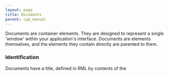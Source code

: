 ```yaml
---
layout: page
title: Documents
parent: cpp_manual
---
```


Documents are container elements. They are designed to represent a single 'window' within your application's interface. Documents are elements themselves, and the elements they contain directly are parented to them.

### Identification

Documents have a title, defined in RML by contents of the <title> tag within the document header. By default the title does not do anything, but can be used to populate the contents of a title bar (as in the Rocket Invaders from Mars demo). The function GetTitle() will return the document's title, SetTitle() will set it.

```cpp
// Sets the document's title.
// @param[in] title The new title of the document.
void SetTitle(Rocket::Core::String& title);

// Returns the title of this document.
// @return The document's title.
const Rocket::Core::String& GetTitle() const;
```

If a document was loaded from an RML file, the function GetSourceURL() will return the path of the source RML.

```cpp
// Returns the source address of this document.
// @return The source of this document, usually a file name.
const Rocket::Core::String& GetSourceURL() const;
```

### Documents and contexts

Every document is part of a single context. The documents within a context are layered similarly to windows on a desktop. Document layering can be controlled through user input (ie, when a document is clicked on, by default it is raised to the top), programatically or through the 'z-index' property.

The function GetContext() will return the document's context.

```cpp
// Returns the document's context.
// @return The context this document exists within.
Rocket::Core::Context* GetContext();
```

#### Layering

The 'z-index' property of a document controls the rendering order similarly to elements. A document with a higher z-index will always be rendered on top of a document with a lower z-index. As well as integer values, you can use the z-index values of 'top' and 'bottom' to force a document to always be at the top or bottom of the document stack. Documents start with a default z-index of 0.

The functions PullToFront() and PushToBack() will move the document to the front and back of the document stack among documents with a similar z-index. For example, calling PullToFront() on a document with a z-index of 1 will force all documents with a z-index lower than 1, and all other documents with a z-index of 1, to be rendered before it. However, documents with a higher z-index will still be rendered after it.

```cpp
// Brings the document to the front of the document stack.
void PullToFront();

// Sends the document to the back of the document stack.
void PushToBack();
```

Pulling and pushing documents only affects the document stack at the moment it is called. If further documents are loaded, or other documents are pushed and pulled, the document stack will change.

#### Layering and the mouse

By default, if the primary mouse button is pressed while hovering over a document, that document will be brought to the front of the document stack (similarly to a PullToFront() call). If a document has any 'z-index' value other than the default of 'auto', this behaviour will not occur.

### Visibility

When a document is loaded into a context, it begins hidden (it has a 'visibility' value of 'hidden'). To show a document, use the Show() function:

```cpp
// Show the document.
// @param[in] focus_flags Flags controlling the changing of focus. Leave as FOCUS to switch focus to the document.
void Show(int focus_flags = Rocket::Core::Document::FOCUS);
```

By default, the Show() function will make the document visible and switch keyboard focus to the document. Possible values of the focus_flags parameter are:

* Rocket::Core::ElementDocument::NONE: The document will not steal focus, but will still be made visible.
* Rocket::Core::ElementDocument::FOCUS: The default; the document will steal focus if possible.
* Rocket::Core::ElementDocument::MODAL: The document will steal focus and prevent other documents from taking focus away until another Show() is called on the document without Rocket::Core::Document::MODAL. 

To hide a document, call Hide().

```cpp
// Hide the document.
void Hide();
```

### Closing

Calling Close() on a document will remove the document from its context and destroy it and all of its elements.

```cpp
// Close the document.
void Close();
```

### Creating new elements

Similarly to HTML documents, Rocket documents are capable of creating new elements and text nodes. You can use the CreateElement() function to create a new element of a certain type:

```cpp
// Creates the named element.
// @param[in] name The tag name of the element.
Rocket::Core::Element* CreateElement(const Rocket::Core::String& name);
```

The name parameter is the desired tag name of the new element. Note that as you cannot specify an independent instancer name or RML attributes to pass to the instancer, this method is not as flexible as creating an element through the factory, but is useful for easily creating simple elements.

Call CreateTextNode() to create a new text element with a given text string:

```cpp
// Create a text element with the given text content.
// @param[in] text The text content of the text element.
Rocket::Core::ElementText* CreateTextNode(const Rocket::Core::String& text);
```

The text parameter will be interpreted as a UTF-8 encoded string and converted to a UCS-2 string inside the text node. The element returned will be derived from Rocket::Core::ElementText.

Note that neither of these functions actually attaches the new element to the document in any way.

### Custom documents

All documents are instanced like normal elements from the 'body' tag. The process for [creating a custom document](elements.html#custom-elements) type is identical to that for creating a custom element, except you should derive from Rocket::Core::ElementDocument instead of Rocket::Core::Element, and only register the element instancer against the 'body' tag.

If you register an instancer for the 'body' tag that returns an element not derived from Rocket::Core::ElementDocument, documents will fail to load.

There is one virtual function that is particular to Rocket::Core::ElementDocument:

```cpp
// Load a script into the document.
// @param[in] stream Stream of code to process.
// @param[in] source_name Name of the the script the source comes from, useful for debug information.
virtual void LoadScript(Rocket::Core::Stream* stream, const Rocket::Core::String& source_name);
```

LoadScript() is generally only used to integrate a scripting language into Rocket. It is called on a document for every <script> tag with the script content. The default implementation does nothing; custom documents can do whatever they need to here to load, compile and bind the scripts for their elements. 